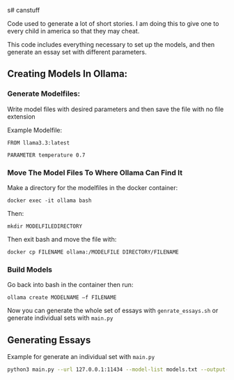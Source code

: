 s# canstuff

Code used to generate a lot of short stories. I am doing this to give one to every child in america so that they may cheat.

This code includes everything necessary to set up the models, and then generate an essay set with different parameters.

## **Creating Models In Ollama:**

### **Generate Modelfiles:**

Write model files with desired parameters and then save the file with no file extension 

Example Modelfile:

```plaintext 
FROM llama3.3:latest

PARAMETER temperature 0.7
```
### **Move The Model Files To Where Ollama Can Find It**

Make a directory for the modelfiles in the docker container:

```
docker exec -it ollama bash
```
Then:
```
mkdir MODELFILEDIRECTORY
```
Then exit bash and move the file with:
```
docker cp FILENAME ollama:/MODELFILE DIRECTORY/FILENAME
```

### **Build Models**

Go back into bash in the container then run:
```
ollama create MODELNAME –f FILENAME
```

Now you can generate the whole set of essays with ```genrate_essays.sh``` or generate individual sets with ``main.py``

## **Generating Essays**
Example for generate an individual set with ```main.py```

```bash
python3 main.py --url 127.0.0.1:11434 --model-list models.txt --output-file test_essays.json --num-per-prompt 3 --grade-level 10 --length "short"
```


